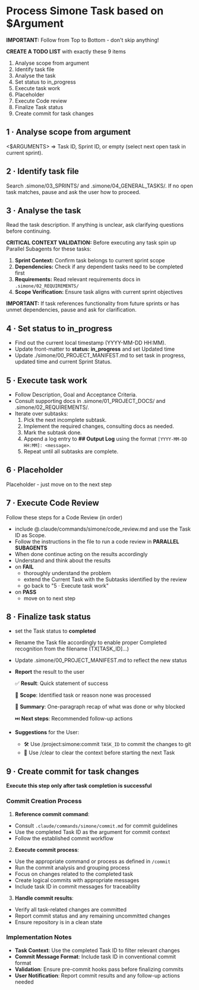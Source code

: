 # Process Simone Task based on $Argument

**IMPORTANT:** Follow from Top to Bottom - don't skip anything!

**CREATE A TODO LIST** with exactly these 9 items

1. Analyse scope from argument
2. Identify task file
3. Analyse the task
4. Set status to in_progress
5. Execute task work
6. Placeholder
7. Execute Code review
8. Finalize Task status
9. Create commit for task changes

## 1 · Analyse scope from argument

<$ARGUMENTS> ⇒ Task ID, Sprint ID, or empty (select next open task in current sprint).

## 2 · Identify task file

Search .simone/03_SPRINTS/ and .simone/04_GENERAL_TASKS/.
If no open task matches, pause and ask the user how to proceed.

## 3 · Analyse the task

Read the task description. If anything is unclear, ask clarifying questions before continuing.

**CRITICAL CONTEXT VALIDATION:** Before executing any task spin up Parallel Subagents for these tasks:

1. **Sprint Context:** Confirm task belongs to current sprint scope
2. **Dependencies:** Check if any dependent tasks need to be completed first
3. **Requirements:** Read relevant requirements docs in `.simone/02_REQUIREMENTS/`
4. **Scope Verification:** Ensure task aligns with current sprint objectives

**IMPORTANT:** If task references functionality from future sprints or has unmet dependencies, pause and ask for clarification.

## 4 · Set status to in_progress

- Find out the current local timestamp (YYYY-MM-DD HH:MM).
- Update front-matter to **status: in_progress** and set Updated time
- Update ./simone/00_PROJECT_MANIFEST.md to set task in progress, updated time and current Sprint Status.

## 5 · Execute task work

- Follow Description, Goal and Acceptance Criteria.
- Consult supporting docs in .simone/01_PROJECT_DOCS/ and .simone/02_REQUIREMENTS/.
- Iterate over subtasks:
  1. Pick the next incomplete subtask.
  2. Implement the required changes, consulting docs as needed.
  3. Mark the subtask done.
  4. Append a log entry to **## Output Log** using the format `[YYYY-MM-DD HH:MM]: <message>`.
  5. Repeat until all subtasks are complete.

## 6 · Placeholder

Placeholder - just move on to the next step

## 7 · Execute Code Review

Follow these steps for a Code Review (in order)

- include @.claude/commands/simone/code_review.md and use the Task ID as Scope.
- Follow the instructions in the file to run a code review in **PARALLEL SUBAGENTS**
- When done continue acting on the results accordingly
- Understand and think about the results
- on **FAIL**
  - thoroughly understand the problem
  - extend the Current Task with the Subtasks identified by the review
  - go back to "5 · Execute task work"
- on **PASS**
  - move on to next step

## 8 · Finalize task status

- set the Task status to **completed**
- Rename the Task file accordingly to enable proper Completed recognition from the filename (TX[TASK_ID]...)
- Update .simone/00_PROJECT_MANIFEST.md to reflect the new status
- **Report** the result to the user

  ✅ **Result**: Quick statement of success

  🔎 **Scope**: Identified task or reason none was processed

  💬 **Summary**: One-paragraph recap of what was done or why blocked

  ⏭️ **Next steps**: Recommended follow-up actions

- **Suggestions** for the User:

  - 🛠️ Use /project:simone:commit `TASK_ID` to commit the changes to git
  - 🧹 Use /clear to clear the context before starting the next Task

## 9 · Create commit for task changes

**Execute this step only after task completion is successful**

### Commit Creation Process

1. **Reference commit command**:
- Consult `.claude/commands/simone/commit.md` for commit guidelines
- Use the completed Task ID as the argument for commit context
- Follow the established commit workflow

2. **Execute commit process**:
  - Use the appropriate command or process as defined in `/commit`
  - Run the commit analysis and grouping process
  - Focus on changes related to the completed task
  - Create logical commits with appropriate messages
  - Include task ID in commit messages for traceability

3. **Handle commit results**:
- Verify all task-related changes are committed
- Report commit status and any remaining uncommitted changes
- Ensure repository is in a clean state

### Implementation Notes

- **Task Context**: Use the completed Task ID to filter relevant changes
- **Commit Message Format**: Include task ID in conventional commit format
- **Validation**: Ensure pre-commit hooks pass before finalizing commits
- **User Notification**: Report commit results and any follow-up actions needed